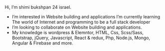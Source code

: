 Hi, I’m shimi bukshpan 24 israel. 
- I’m interested in Website building and applications
I’m currently learning The world of  Internet and programming to be a full stack developer
- I’m looking to collaborate on Website building and applications.
- My knowledge is wordpress & Elemntor, HTML, Css, Scss/Sass, Bootstrap, jQuery, Javascript, React & redux, Php, Node.js, Mongo, Angular & Firebase and more.
